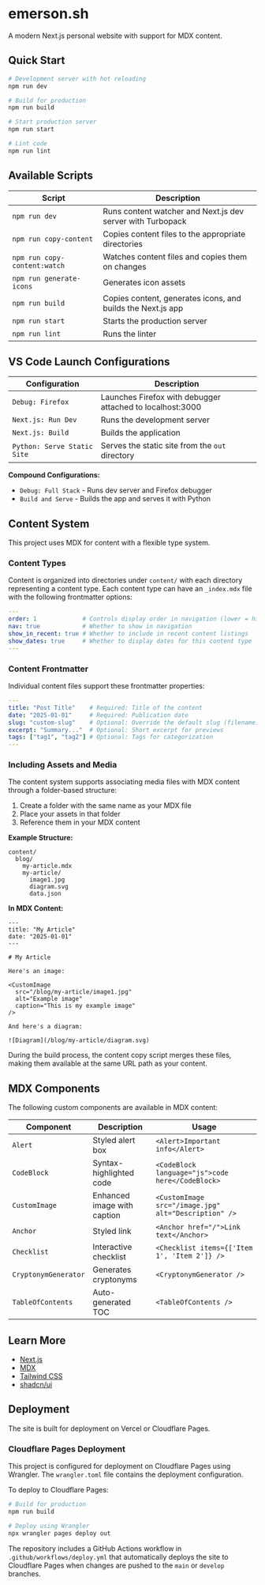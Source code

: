 # emerson.sh

A modern Next.js personal website with support for MDX content.

## Quick Start

```bash
# Development server with hot reloading
npm run dev

# Build for production
npm run build

# Start production server
npm run start

# Lint code
npm run lint
```

## Available Scripts

| Script | Description |
|--------|-------------|
| `npm run dev` | Runs content watcher and Next.js dev server with Turbopack |
| `npm run copy-content` | Copies content files to the appropriate directories |
| `npm run copy-content:watch` | Watches content files and copies them on changes |
| `npm run generate-icons` | Generates icon assets |
| `npm run build` | Copies content, generates icons, and builds the Next.js app |
| `npm run start` | Starts the production server |
| `npm run lint` | Runs the linter |

## VS Code Launch Configurations

| Configuration | Description |
|---------------|-------------|
| `Debug: Firefox` | Launches Firefox with debugger attached to localhost:3000 |
| `Next.js: Run Dev` | Runs the development server |
| `Next.js: Build` | Builds the application |
| `Python: Serve Static Site` | Serves the static site from the `out` directory |

**Compound Configurations:**
- `Debug: Full Stack` - Runs dev server and Firefox debugger
- `Build and Serve` - Builds the app and serves it with Python

## Content System

This project uses MDX for content with a flexible type system.

### Content Types

Content is organized into directories under `content/` with each directory representing a content type. Each content type can have an `_index.mdx` file with the following frontmatter options:

```yaml
---
order: 1             # Controls display order in navigation (lower = higher priority)
nav: true            # Whether to show in navigation
show_in_recent: true # Whether to include in recent content listings
show_dates: true     # Whether to display dates for this content type
---
```

### Content Frontmatter

Individual content files support these frontmatter properties:

```yaml
---
title: "Post Title"    # Required: Title of the content
date: "2025-01-01"     # Required: Publication date
slug: "custom-slug"    # Optional: Override the default slug (filename)
excerpt: "Summary..."  # Optional: Short excerpt for previews
tags: ["tag1", "tag2"] # Optional: Tags for categorization
---
```

### Including Assets and Media

The content system supports associating media files with MDX content through a folder-based structure:

1. Create a folder with the same name as your MDX file
2. Place your assets in that folder
3. Reference them in your MDX content

**Example Structure:**
```
content/
  blog/
    my-article.mdx
    my-article/
      image1.jpg
      diagram.svg
      data.json
```

**In MDX Content:**
```mdx
---
title: "My Article"
date: "2025-01-01"
---

# My Article

Here's an image:

<CustomImage 
  src="/blog/my-article/image1.jpg" 
  alt="Example image" 
  caption="This is my example image" 
/>

And here's a diagram:

![Diagram](/blog/my-article/diagram.svg)
```

During the build process, the content copy script merges these files, making them available at the same URL path as your content.

## MDX Components

The following custom components are available in MDX content:

| Component | Description | Usage |
|-----------|-------------|-------|
| `Alert` | Styled alert box | `<Alert>Important info</Alert>` |
| `CodeBlock` | Syntax-highlighted code | `<CodeBlock language="js">code here</CodeBlock>` |
| `CustomImage` | Enhanced image with caption | `<CustomImage src="/image.jpg" alt="Description" />` |
| `Anchor` | Styled link | `<Anchor href="/">Link text</Anchor>` |
| `Checklist` | Interactive checklist | `<Checklist items={['Item 1', 'Item 2']} />` |
| `CryptonymGenerator` | Generates cryptonyms | `<CryptonymGenerator />` |
| `TableOfContents` | Auto-generated TOC | `<TableOfContents />` |

## Learn More

- [Next.js](https://nextjs.org/docs)
- [MDX](https://mdxjs.com/)
- [Tailwind CSS](https://tailwindcss.com/docs)
- [shadcn/ui](https://ui.shadcn.com/docs)

## Deployment

The site is built for deployment on Vercel or Cloudflare Pages.

### Cloudflare Pages Deployment

This project is configured for deployment on Cloudflare Pages using Wrangler. The `wrangler.toml` file contains the deployment configuration.

To deploy to Cloudflare Pages:

```bash
# Build for production
npm run build

# Deploy using Wrangler
npx wrangler pages deploy out
```
The repository includes a GitHub Actions workflow in `.github/workflows/deploy.yml` that automatically deploys the site to Cloudflare Pages when changes are pushed to the `main` or `develop` branches.
